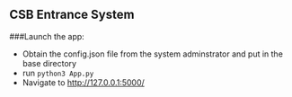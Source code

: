 ## CSB Entrance System

###Launch the app:
* Obtain the config.json file from the system adminstrator and put in the base directory
* run `python3 App.py`
* Navigate to http://127.0.0.1:5000/ 
